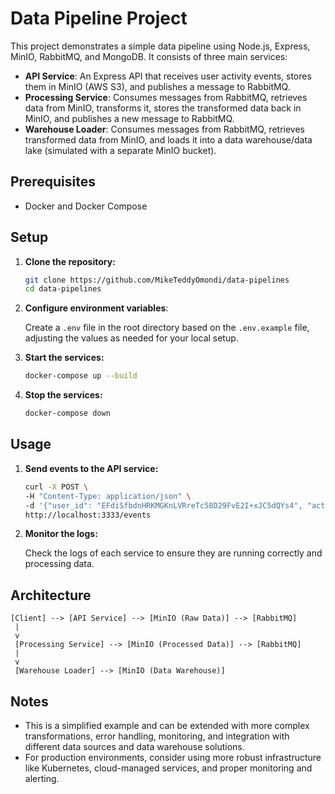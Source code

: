 # Data Pipeline Project

This project demonstrates a simple data pipeline using Node.js, Express, MinIO, RabbitMQ, and MongoDB. It consists of three main services:

*   **API Service**:  An Express API that receives user activity events, stores them in MinIO (AWS S3), and publishes a message to RabbitMQ.
*   **Processing Service**: Consumes messages from RabbitMQ, retrieves data from MinIO, transforms it, stores the transformed data back in MinIO, and publishes a new message to RabbitMQ.
*   **Warehouse Loader**: Consumes messages from RabbitMQ, retrieves transformed data from MinIO, and loads it into a data warehouse/data lake (simulated with a separate MinIO bucket).

## Prerequisites

*   Docker and Docker Compose

## Setup

1.  **Clone the repository:**

    ```bash
    git clone https://github.com/MikeTeddyOmondi/data-pipelines
    cd data-pipelines
    ```

2.  **Configure environment variables**:

    Create a `.env` file in the root directory based on the `.env.example` file, adjusting the values as needed for your local setup.

3.  **Start the services:**

    ```bash
    docker-compose up --build
    ```
4.  **Stop the services:**

    ```bash
    docker-compose down
    ```

## Usage

1.  **Send events to the API service:**

    ```bash
    curl -X POST \
    -H "Content-Type: application/json" \
    -d '{"user_id": "EFdiSfbdnHRKMGKnLVRreTc58D29FvE2I+xJC5dQYs4", "activity": "page_view", "page": "/home"}' \ 
    http://localhost:3333/events
    ```

2.  **Monitor the logs:**

    Check the logs of each service to ensure they are running correctly and processing data.

## Architecture

```
[Client] --> [API Service] --> [MinIO (Raw Data)] --> [RabbitMQ]
 |
 v
 [Processing Service] --> [MinIO (Processed Data)] --> [RabbitMQ]
 |
 v
 [Warehouse Loader] --> [MinIO (Data Warehouse)]

```

## Notes 
* This is a simplified example and can be extended with more complex transformations, error handling, monitoring, and integration with different data sources and data warehouse solutions.
* For production environments, consider using more robust infrastructure like Kubernetes, cloud-managed services, and proper monitoring and alerting.